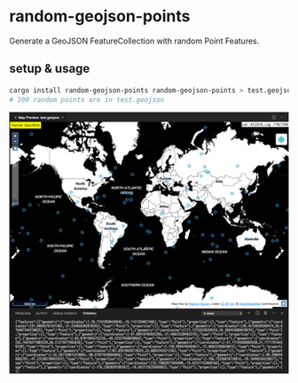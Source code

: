 # random-geojson-points

Generate a GeoJSON FeatureCollection with random Point Features.

## setup & usage

```bash
cargo install random-geojson-points random-geojson-points > test.geojson
# 100 random points are in test.geojson
```

![map preview](screenshot.png "Look all the random points")